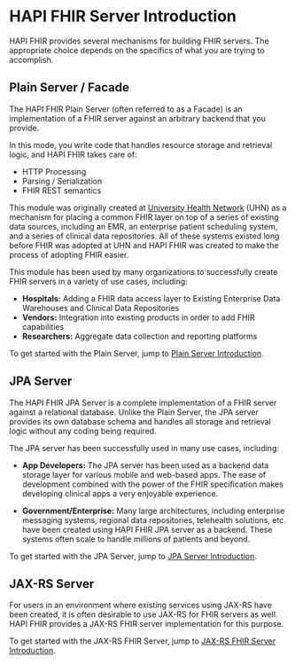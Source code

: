 # HAPI FHIR Server Introduction

HAPI FHIR provides several mechanisms for building FHIR servers. The appropriate choice depends on the specifics of what you are trying to accomplish.

## Plain Server / Facade

The HAPI FHIR Plain Server (often referred to as a Facade) is an implementation of a FHIR server against an arbitrary backend that you provide.

In this mode, you write code that handles resource storage and retrieval logic, and HAPI FHIR takes care of:

* HTTP Processing
* Parsing / Serialization
* FHIR REST semantics

This module was originally created at [University Health Network](https://uhn.ca) (UHN) as a mechanism for placing a common FHIR layer on top of a series of existing data sources, including an EMR, an enterprise patient scheduling system, and a series of clinical data repositories. All of these systems existed long before FHIR was adopted at UHN and HAPI FHIR was created to make the process of adopting FHIR easier.

This module has been used by many organizations to successfully create FHIR servers in a variety of use cases, including:

* **Hospitals:** Adding a FHIR data access layer to Existing Enterprise Data Warehouses and Clinical Data Repositories
* **Vendors:** Integration into existing products in order to add FHIR capabilities
* **Researchers:** Aggregate data collection and reporting platforms   

To get started with the Plain Server, jump to [Plain Server Introduction](./introduction.html).

## JPA Server

The HAPI FHIR JPA Server is a complete implementation of a FHIR server against a relational database. Unlike the Plain Server, the JPA server provides its own database schema and handles all storage and retrieval logic without any coding being required.

The JPA server has been successfully used in many use cases, including:

* **App Developers:** The JPA server has been used as a backend data storage layer for various mobile and web-based apps. The ease of development combined with the power of the FHIR specification makes developing clinical apps a very enjoyable experience. 

* **Government/Enterprise:** Many large architectures, including enterprise messaging systems, regional data repositories, telehealth solutions, etc. have been created using HAPI FHIR JPA server as a backend. These systems often scale to handle millions of patients and beyond. 

To get started with the JPA Server, jump to [JPA Server Introduction](/docs/server_jpa/introduction.html).
  
## JAX-RS Server

For users in an environment where existing services using JAX-RS have been created, it is often desirable to use JAX-RS for FHIR servers as well. HAPI FHIR provides a JAX-RS FHIR server implementation for this purpose.

To get started with the JAX-RS FHIR Server, jump to [JAX-RS FHIR Server Introduction](/docs/server_jaxrs/introduction.html).  
